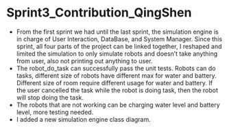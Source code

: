 # Sprint3_Contribution_QingShen
+ From the first sprint we had until the last sprint, the simulation engine is in charge of User Interaction, DataBase, and System Manager. Since this sprint, all four parts of the project can be linked together, I reshaped and limited the simulation to only simulate robots and doesn’t take anything from user, also not printing out anything to user. 
+ The robot_do_task can successfully pass the unit tests. Robots can do tasks, different size of robots have different max for water and battery. Different size of room require different usage for water and battery. If the user cancelled the task while the robot is doing task, then the robot will stop doing the task.
+ The robots that are not working can be charging water level and battery level, more testing needed.
+ I added a new simulation engine class diagram. 
